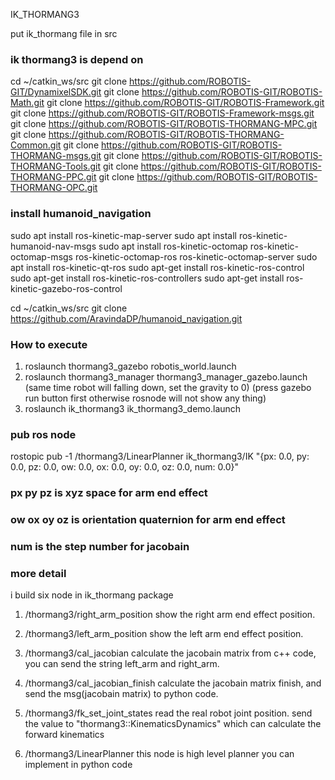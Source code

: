 IK_THORMANG3

put ik_thormang file in src

### ik thormang3 is depend on
cd ~/catkin_ws/src
git clone https://github.com/ROBOTIS-GIT/DynamixelSDK.git
git clone https://github.com/ROBOTIS-GIT/ROBOTIS-Math.git
git clone https://github.com/ROBOTIS-GIT/ROBOTIS-Framework.git
git clone https://github.com/ROBOTIS-GIT/ROBOTIS-Framework-msgs.git
git clone https://github.com/ROBOTIS-GIT/ROBOTIS-THORMANG-MPC.git
git clone https://github.com/ROBOTIS-GIT/ROBOTIS-THORMANG-Common.git
git clone https://github.com/ROBOTIS-GIT/ROBOTIS-THORMANG-msgs.git
git clone https://github.com/ROBOTIS-GIT/ROBOTIS-THORMANG-Tools.git
git clone https://github.com/ROBOTIS-GIT/ROBOTIS-THORMANG-PPC.git
git clone https://github.com/ROBOTIS-GIT/ROBOTIS-THORMANG-OPC.git

### install humanoid_navigation
sudo apt install ros-kinetic-map-server
sudo apt install ros-kinetic-humanoid-nav-msgs
sudo apt install ros-kinetic-octomap ros-kinetic-octomap-msgs ros-kinetic-octomap-ros ros-kinetic-octomap-server
sudo apt install ros-kinetic-qt-ros
sudo apt-get install ros-kinetic-ros-control
sudo apt-get install ros-kinetic-ros-controllers
sudo apt-get install ros-kinetic-gazebo-ros-control

cd ~/catkin_ws/src
git clone https://github.com/AravindaDP/humanoid_navigation.git


### How to execute
1. roslaunch thormang3_gazebo robotis_world.launch
2. roslaunch thormang3_manager thormang3_manager_gazebo.launch 
(same time robot will falling down, set the gravity to 0)
(press gazebo run button first otherwise rosnode will not show any thing)
3. roslaunch ik_thormang3 ik_thormang3_demo.launch


### pub ros node
rostopic pub -1 /thormang3/LinearPlanner ik_thormang3/IK "{px: 0.0, py: 0.0, pz: 0.0, ow: 0.0, ox: 0.0, oy: 0.0, oz: 0.0, num: 0.0}"

### px py pz         is xyz space for arm end effect
### ow ox oy oz      is orientation quaternion for arm end effect
### num              is the step number for jacobain

### more detail

i build six node in ik_thormang package 

1. /thormang3/right_arm_position
show the right arm end effect position.

2. /thormang3/left_arm_position
show the left arm end effect position.

3. /thormang3/cal_jacobian
calculate the jacobain matrix from c++ code, you can send the string left_arm and right_arm.

4. /thormang3/cal_jacobian_finish
calculate the jacobain matrix finish, and send the msg(jacobain matrix) to python code.

5. /thormang3/fk_set_joint_states
read the real robot joint position. send the value to "thormang3::KinematicsDynamics" which can calculate
the forward kinematics

6. /thormang3/LinearPlanner
this node is high level planner you can implement in python code










